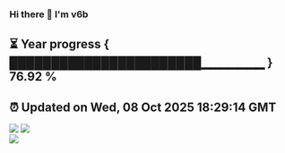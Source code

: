 ### Hi there 👋  I'm v6b  
⏳ Year progress { ███████████████████████▁▁▁▁▁▁▁ } 76.92 %
---
⏰ Updated on Wed, 08 Oct 2025 18:29:14 GMT
---
![](https://github-readme-stats.vercel.app/api?username=v6b&bg_color=30,e96443,904e95&title_color=fff&text_color=fff&layout=compact)
![](https://github-readme-stats.vercel.app/api/top-langs/?username=v6b&layout=compact&bg_color=30,e96443,904e95&title_color=fff&text_color=fff)  
![](https://gcore.jsdelivr.net/gh/v6b/v6b@main/assets/github-contribution-grid-snake.svg)

